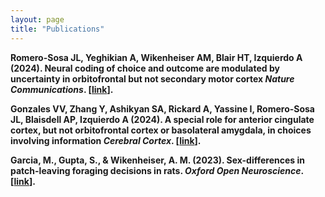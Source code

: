 ```yaml
---
layout: page
title: "Publications"
---
```


<p>
<strong>Romero-Sosa JL<strong>, Yeghikian A, Wikenheiser AM, Blair HT, Izquierdo A (2024). Neural coding of choice and outcome are modulated by uncertainty in orbitofrontal but not secondary motor cortex <i>Nature Communications</i>. [<a href="https://www.youtube.com/watch?v=dQw4w9WgXcQ" target="_blank" rel="noopener noreferrer">link</a>].
</p>
<p>
Gonzales VV, Zhang Y, Ashikyan SA, Rickard A, Yassine I, <strong>Romero-Sosa JL<strong>, Blaisdell AP, Izquierdo A (2024). A special role for anterior cingulate cortex, but not orbitofrontal cortex or basolateral amygdala, in choices involving information <i>Cerebral Cortex</i>. [<a href="https://doi.org/10.1093/cercor/bhae135" target="_blank" rel="noopener noreferrer">link</a>].
</p>
<p>
 Garcia, M., <strong>Gupta, S.</strong>, & Wikenheiser, A. M. (2023). Sex-differences in patch-leaving foraging decisions in rats. <i>Oxford Open Neuroscience</i>. [<a href="https://academic.oup.com/oons/article/doi/10.1093/oons/kvad011/7320296" target="_blank" rel="noopener noreferrer">link</a>].
</p>
